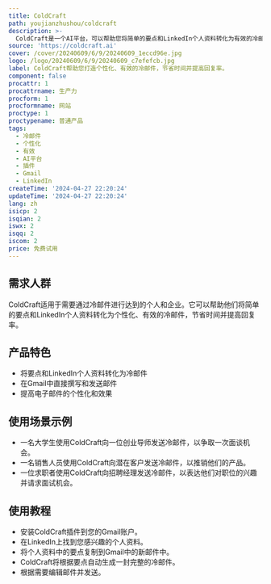 ```yaml
---
title: ColdCraft
path: youjianzhushou/coldcraft
description: >-
  ColdCraft是一个AI平台，可以帮助您将简单的要点和LinkedIn个人资料转化为有效的冷邮件。它可以节省时间并提高回复率。该插件可以直接在Gmail中将要点转化为完整的冷邮件，并可以从LinkedIn个人资料直接撰写和发送电子邮件。
source: 'https://coldcraft.ai'
cover: /cover/20240609/6/9/20240609_1eccd96e.jpg
logo: /logo/20240609/6/9/20240609_c7efefcb.jpg
label: ColdCraft帮助您打造个性化、有效的冷邮件，节省时间并提高回复率。
component: false
procattr: 1
procattrname: 生产力
procform: 1
procformname: 网站
proctype: 1
proctypename: 普通产品
tags:
  - 冷邮件
  - 个性化
  - 有效
  - AI平台
  - 插件
  - Gmail
  - LinkedIn
createTime: '2024-04-27 22:20:24'
updateTime: '2024-04-27 22:20:24'
lang: zh
isicp: 2
isqian: 2
iswx: 2
isqq: 2
iscom: 2
price: 免费试用
---
```




## 需求人群
ColdCraft适用于需要通过冷邮件进行达到的个人和企业。它可以帮助他们将简单的要点和LinkedIn个人资料转化为个性化、有效的冷邮件，节省时间并提高回复率。

## 产品特色
* 将要点和LinkedIn个人资料转化为冷邮件
* 在Gmail中直接撰写和发送邮件
* 提高电子邮件的个性化和效果

## 使用场景示例
* 一名大学生使用ColdCraft向一位创业导师发送冷邮件，以争取一次面谈机会。
* 一名销售人员使用ColdCraft向潜在客户发送冷邮件，以推销他们的产品。
* 一位求职者使用ColdCraft向招聘经理发送冷邮件，以表达他们对职位的兴趣并请求面试机会。

## 使用教程
* 安装ColdCraft插件到您的Gmail账户。
* 在LinkedIn上找到您感兴趣的个人资料。
* 将个人资料中的要点复制到Gmail中的新邮件中。
* ColdCraft将根据要点自动生成一封完整的冷邮件。
* 根据需要编辑邮件并发送。

  
